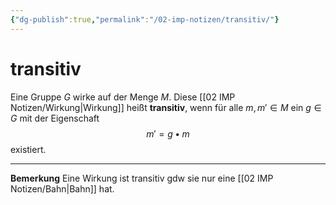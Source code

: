 ```yaml
---
{"dg-publish":true,"permalink":"/02-imp-notizen/transitiv/"}
---
```


# transitiv
Eine Gruppe $G$ wirke auf der Menge $M$. Diese [[02 IMP Notizen/Wirkung|Wirkung]] heißt **transitiv**, wenn für alle $m,m'\in M$ ein $g\in G$ mit der Eigenschaft $$m'=g\bullet m$$ existiert. 

---
**Bemerkung** Eine Wirkung ist transitiv gdw sie nur eine [[02 IMP Notizen/Bahn|Bahn]] hat.
